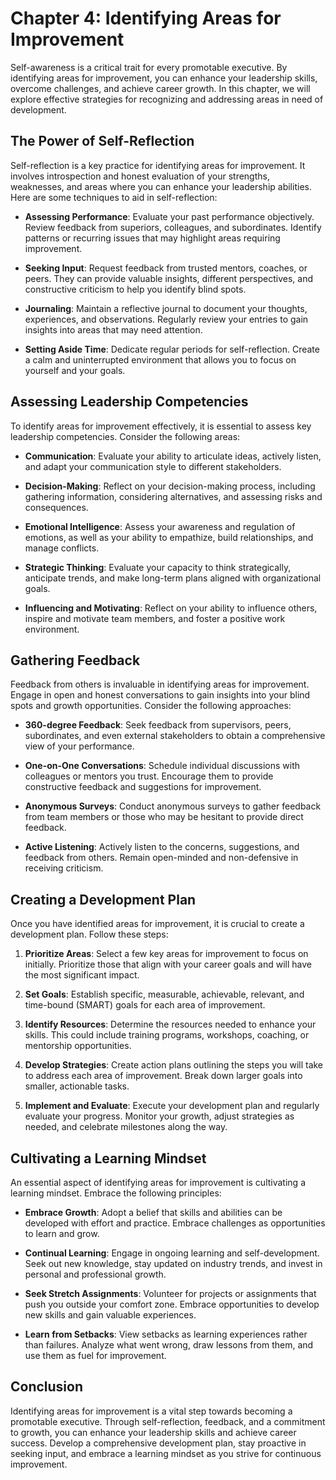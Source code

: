 Chapter 4: Identifying Areas for Improvement
============================================

Self-awareness is a critical trait for every promotable executive. By identifying areas for improvement, you can enhance your leadership skills, overcome challenges, and achieve career growth. In this chapter, we will explore effective strategies for recognizing and addressing areas in need of development.

The Power of Self-Reflection
----------------------------

Self-reflection is a key practice for identifying areas for improvement. It involves introspection and honest evaluation of your strengths, weaknesses, and areas where you can enhance your leadership abilities. Here are some techniques to aid in self-reflection:

* **Assessing Performance**: Evaluate your past performance objectively. Review feedback from superiors, colleagues, and subordinates. Identify patterns or recurring issues that may highlight areas requiring improvement.

* **Seeking Input**: Request feedback from trusted mentors, coaches, or peers. They can provide valuable insights, different perspectives, and constructive criticism to help you identify blind spots.

* **Journaling**: Maintain a reflective journal to document your thoughts, experiences, and observations. Regularly review your entries to gain insights into areas that may need attention.

* **Setting Aside Time**: Dedicate regular periods for self-reflection. Create a calm and uninterrupted environment that allows you to focus on yourself and your goals.

Assessing Leadership Competencies
---------------------------------

To identify areas for improvement effectively, it is essential to assess key leadership competencies. Consider the following areas:

* **Communication**: Evaluate your ability to articulate ideas, actively listen, and adapt your communication style to different stakeholders.

* **Decision-Making**: Reflect on your decision-making process, including gathering information, considering alternatives, and assessing risks and consequences.

* **Emotional Intelligence**: Assess your awareness and regulation of emotions, as well as your ability to empathize, build relationships, and manage conflicts.

* **Strategic Thinking**: Evaluate your capacity to think strategically, anticipate trends, and make long-term plans aligned with organizational goals.

* **Influencing and Motivating**: Reflect on your ability to influence others, inspire and motivate team members, and foster a positive work environment.

Gathering Feedback
------------------

Feedback from others is invaluable in identifying areas for improvement. Engage in open and honest conversations to gain insights into your blind spots and growth opportunities. Consider the following approaches:

* **360-degree Feedback**: Seek feedback from supervisors, peers, subordinates, and even external stakeholders to obtain a comprehensive view of your performance.

* **One-on-One Conversations**: Schedule individual discussions with colleagues or mentors you trust. Encourage them to provide constructive feedback and suggestions for improvement.

* **Anonymous Surveys**: Conduct anonymous surveys to gather feedback from team members or those who may be hesitant to provide direct feedback.

* **Active Listening**: Actively listen to the concerns, suggestions, and feedback from others. Remain open-minded and non-defensive in receiving criticism.

Creating a Development Plan
---------------------------

Once you have identified areas for improvement, it is crucial to create a development plan. Follow these steps:

1. **Prioritize Areas**: Select a few key areas for improvement to focus on initially. Prioritize those that align with your career goals and will have the most significant impact.

2. **Set Goals**: Establish specific, measurable, achievable, relevant, and time-bound (SMART) goals for each area of improvement.

3. **Identify Resources**: Determine the resources needed to enhance your skills. This could include training programs, workshops, coaching, or mentorship opportunities.

4. **Develop Strategies**: Create action plans outlining the steps you will take to address each area of improvement. Break down larger goals into smaller, actionable tasks.

5. **Implement and Evaluate**: Execute your development plan and regularly evaluate your progress. Monitor your growth, adjust strategies as needed, and celebrate milestones along the way.

Cultivating a Learning Mindset
------------------------------

An essential aspect of identifying areas for improvement is cultivating a learning mindset. Embrace the following principles:

* **Embrace Growth**: Adopt a belief that skills and abilities can be developed with effort and practice. Embrace challenges as opportunities to learn and grow.

* **Continual Learning**: Engage in ongoing learning and self-development. Seek out new knowledge, stay updated on industry trends, and invest in personal and professional growth.

* **Seek Stretch Assignments**: Volunteer for projects or assignments that push you outside your comfort zone. Embrace opportunities to develop new skills and gain valuable experiences.

* **Learn from Setbacks**: View setbacks as learning experiences rather than failures. Analyze what went wrong, draw lessons from them, and use them as fuel for improvement.

Conclusion
----------

Identifying areas for improvement is a vital step towards becoming a promotable executive. Through self-reflection, feedback, and a commitment to growth, you can enhance your leadership skills and achieve career success. Develop a comprehensive development plan, stay proactive in seeking input, and embrace a learning mindset as you strive for continuous improvement.
